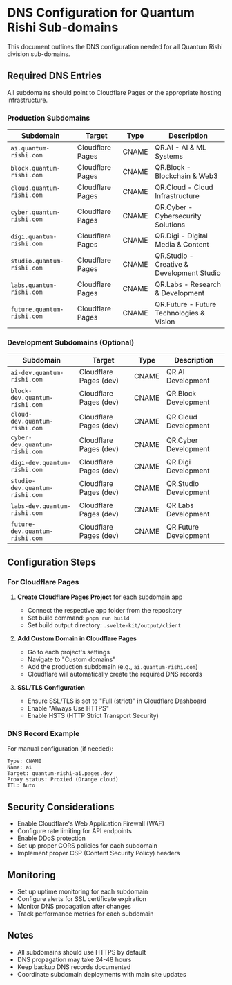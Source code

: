 # DNS Configuration for Quantum Rishi Sub-domains

This document outlines the DNS configuration needed for all Quantum Rishi division sub-domains.

## Required DNS Entries

All subdomains should point to Cloudflare Pages or the appropriate hosting infrastructure.

### Production Subdomains

| Subdomain                  | Target           | Type  | Description                               |
| -------------------------- | ---------------- | ----- | ----------------------------------------- |
| `ai.quantum-rishi.com`     | Cloudflare Pages | CNAME | QR.AI - AI & ML Systems                   |
| `block.quantum-rishi.com`  | Cloudflare Pages | CNAME | QR.Block - Blockchain & Web3              |
| `cloud.quantum-rishi.com`  | Cloudflare Pages | CNAME | QR.Cloud - Cloud Infrastructure           |
| `cyber.quantum-rishi.com`  | Cloudflare Pages | CNAME | QR.Cyber - Cybersecurity Solutions        |
| `digi.quantum-rishi.com`   | Cloudflare Pages | CNAME | QR.Digi - Digital Media & Content         |
| `studio.quantum-rishi.com` | Cloudflare Pages | CNAME | QR.Studio - Creative & Development Studio |
| `labs.quantum-rishi.com`   | Cloudflare Pages | CNAME | QR.Labs - Research & Development          |
| `future.quantum-rishi.com` | Cloudflare Pages | CNAME | QR.Future - Future Technologies & Vision  |

### Development Subdomains (Optional)

| Subdomain                      | Target                 | Type  | Description           |
| ------------------------------ | ---------------------- | ----- | --------------------- |
| `ai-dev.quantum-rishi.com`     | Cloudflare Pages (dev) | CNAME | QR.AI Development     |
| `block-dev.quantum-rishi.com`  | Cloudflare Pages (dev) | CNAME | QR.Block Development  |
| `cloud-dev.quantum-rishi.com`  | Cloudflare Pages (dev) | CNAME | QR.Cloud Development  |
| `cyber-dev.quantum-rishi.com`  | Cloudflare Pages (dev) | CNAME | QR.Cyber Development  |
| `digi-dev.quantum-rishi.com`   | Cloudflare Pages (dev) | CNAME | QR.Digi Development   |
| `studio-dev.quantum-rishi.com` | Cloudflare Pages (dev) | CNAME | QR.Studio Development |
| `labs-dev.quantum-rishi.com`   | Cloudflare Pages (dev) | CNAME | QR.Labs Development   |
| `future-dev.quantum-rishi.com` | Cloudflare Pages (dev) | CNAME | QR.Future Development |

## Configuration Steps

### For Cloudflare Pages

1. **Create Cloudflare Pages Project** for each subdomain app
   - Connect the respective app folder from the repository
   - Set build command: `pnpm run build`
   - Set build output directory: `.svelte-kit/output/client`

2. **Add Custom Domain in Cloudflare Pages**
   - Go to each project's settings
   - Navigate to "Custom domains"
   - Add the production subdomain (e.g., `ai.quantum-rishi.com`)
   - Cloudflare will automatically create the required DNS records

3. **SSL/TLS Configuration**
   - Ensure SSL/TLS is set to "Full (strict)" in Cloudflare Dashboard
   - Enable "Always Use HTTPS"
   - Enable HSTS (HTTP Strict Transport Security)

### DNS Record Example

For manual configuration (if needed):

```
Type: CNAME
Name: ai
Target: quantum-rishi-ai.pages.dev
Proxy status: Proxied (Orange cloud)
TTL: Auto
```

## Security Considerations

- Enable Cloudflare's Web Application Firewall (WAF)
- Configure rate limiting for API endpoints
- Enable DDoS protection
- Set up proper CORS policies for each subdomain
- Implement proper CSP (Content Security Policy) headers

## Monitoring

- Set up uptime monitoring for each subdomain
- Configure alerts for SSL certificate expiration
- Monitor DNS propagation after changes
- Track performance metrics for each subdomain

## Notes

- All subdomains should use HTTPS by default
- DNS propagation may take 24-48 hours
- Keep backup DNS records documented
- Coordinate subdomain deployments with main site updates
